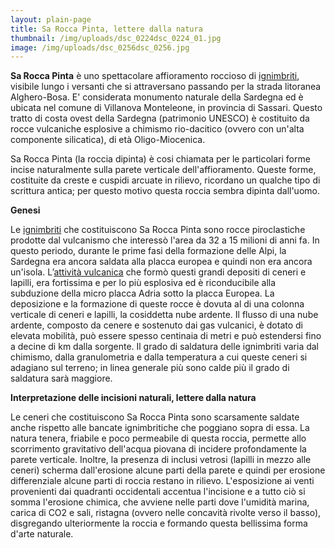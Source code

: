 ```yaml
---
layout: plain-page
title: Sa Rocca Pinta, lettere dalla natura
thumbnail: /img/uploads/dsc_0224dsc_0224_01.jpg
image: /img/uploads/dsc_0256dsc_0256.jpg
---
```

<!--StartFragment-->

**Sa Rocca Pinta** è uno spettacolare affioramento roccioso di [ignimbriti](https://it.wikipedia.org/wiki/Ignimbrite "Ignimbrite"), visibile lungo i versanti che si attraversano passando per la strada litoranea Alghero-Bosa. E' considerata monumento naturale della Sardegna ed è ubicata nel comune di Villanova Monteleone, in provincia di Sassari. Questo tratto di costa ovest della Sardegna (patrimonio UNESCO) è costituito da rocce vulcaniche esplosive a chimismo rio-dacitico (ovvero con un'alta componente silicatica), di età Oligo-Miocenica.

Sa Rocca Pinta (la roccia dipinta) è cosi chiamata per le particolari forme incise naturalmente sulla parete verticale dell'affioramento. Queste forme, costituite da creste e cuspidi arcuate in rilievo, ricordano un qualche tipo di scrittura antica; per questo motivo questa roccia sembra dipinta dall'uomo.

**Genesi**

Le [ignimbriti](https://it.wikipedia.org/wiki/Ignimbrite "Ignimbrite") che costituiscono Sa Rocca Pinta sono rocce piroclastiche prodotte dal vulcanismo che interessò l'area da 32 a 15 milioni di anni fa. In questo periodo, durante le prime fasi della formazione delle Alpi, la Sardegna era ancora saldata alla placca europea e quindi non era ancora un'isola. L’[attività vulcanica](https://it.wikipedia.org/wiki/Attivit%C3%A0_vulcanica "Attività vulcanica") che formò questi grandi depositi di ceneri e lapilli, era fortissima e per lo più esplosiva ed è riconducibile alla subduzione della micro placca Adria sotto la placca Europea. La deposizione e la formazione di queste rocce è dovuta al di una colonna verticale di ceneri e lapilli, la cosiddetta nube ardente. Il flusso di una nube ardente, composto da cenere e sostenuto dai gas vulcanici, è dotato di elevata mobilità, può essere spesso centinaia di metri e può estendersi fino a decine di km dalla sorgente. Il grado di saldatura delle ignimbriti varia dal chimismo, dalla granulometria e dalla temperatura a cui queste ceneri si adagiano sul terreno; in linea generale più sono calde più il grado di saldatura sarà maggiore.

**Interpretazione delle incisioni naturali, lettere dalla natura**

Le ceneri che costituiscono Sa Rocca Pinta sono scarsamente saldate anche rispetto alle bancate ignimbritiche che poggiano sopra di essa. La natura tenera, friabile e poco permeabile di questa roccia, permette allo scorrimento gravitativo dell'acqua piovana di incidere profondamente la parete verticale. Inoltre, la presenza di inclusi vetrosi (lapilli in mezzo alle ceneri) scherma dall'erosione alcune parti della parete e quindi per erosione differenziale alcune parti di roccia restano in rilievo. L'esposizione ai venti provenienti dai quadranti occidentali accentua l'incisione e a tutto ciò si somma l'erosione chimica, che avviene nelle parti dove l'umidità marina, carica di CO2 e sali, ristagna (ovvero nelle concavità rivolte verso il basso), disgregando ulteriormente la roccia e formando questa bellissima forma d'arte naturale.

<!--EndFragment-->